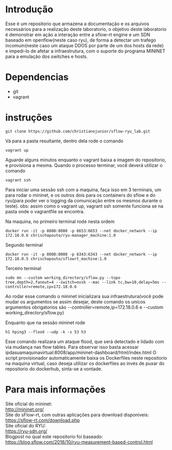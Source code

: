 # Introdução
Esse é um repositorio que armazena a documentação e os arquivos necessários para a realização deste laboratorio, o objetivo deste laboratorio é demonstrar em ação a interação entre a sflow-rt engine e um SDN baseado em openflow(neste caso ryu), de forma a detectar um trafego incomum(neste caso um ataque DDOS por parte de um dos hosts da rede) e impedi-lo de afetar a infraestrutura, com o suporte do programa MININET para a emulação dos switches e hosts.

# Dependencias
- git
- vagrant

# instruções

```
git clone https://github.com/christianojunior/sflow-ryu_lab.git
```
Vá para a pasta resultante, dentro dela rode o comando
```
vagrant up
```
Aguarde alguns minutos enquanto o vagrant baixa a imagem do repositorio, e provisiona a mesma.
Quando o processo terminar, você deverá utilizar o comando 
```
vagrant ssh
```
Para iniciar uma sessão ssh com a maquina, faça isso em 3 terminais, um para rodar o mininet, e os outros dois para os containers do sflow e do ryu(para poder ver o logging da comunicação entre os mesmos durante o teste).
obs: assim como o vagrant up, vagrant ssh somente funciona se na pasta onde o vagrantfile se encontra.

Na maquina, no primeiro terminal rode nesta ordem
```
docker run -it -p 8080:8080 -p 6653:6653 --net docker_network --ip 172.18.0.6 chrischapouto/ryu-manager_machine:1.0
```
Segundo terminal
```
docker run -it -p 8008:8008 -p 6343:6343 --net docker_network --ip 172.18.0.5 chrischapouto/sflowrt_machine:1.0
```
Terceiro terminal
```
sudo mn --custom working_directory/sflow.py --topo tree,depth=2,fanout=4 --switch=ovsk --mac --link tc,bw=10,delay=5ms --controller=remote,ip=172.18.0.6
```
Ao rodar esse comando o mininet inicializara sua infraestrutura(você pode mudar os argumentos se assim desejar, deste comando os unicos argumentos obrigatorios são  --controller=remote,ip=172.18.0.6 e --custom working_directory/sflow.py)

Enquanto que na sessão mininet rode 
```
h1 hping3 --flood --udp -k -s 53 h3
```
Esse comando realizara um ataque flood, que será detectado e lidado com via mudança nas flow tables.
Para observar isso basta acessar ipdasuamaquinavirtual:8008/app/mininet-dashboard/html/index.html
O script provisionador automaticamente baixa os Dockerfiles neste repositorio na maquina virtual, caso deseja utilizar os dockerfiles ao invés de puxar do repositorio do dockerhub, sinta-se a vontade.
# Para mais informações

Site oficial do mininet:  
http://mininet.org/  
Site do sFlow-rt, com outras aplicações para download disponiveis:  
https://sflow-rt.com/download.php  
Site oficial do RYU:  
https://ryu-sdn.org/  
Blogpost no qual este repositorio foi baseado:  
https://blog.sflow.com/2018/10/ryu-measurement-based-control.html  
